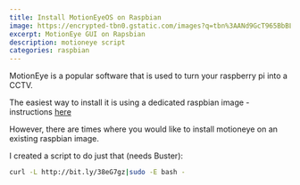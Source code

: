 ```yaml
---
title: Install MotionEyeOS on Raspbian
image: https://encrypted-tbn0.gstatic.com/images?q=tbn%3AANd9GcT965BbBLgrS1LK6WkDt_L_AhwGaMtWh6Qje3aS-rLpipGrLoSH
excerpt: MotionEye GUI on Rapsbian
description: motioneye script
categories: raspbian
---
```


MotionEye is a popular software that is used to turn your raspberry pi into a CCTV.

The easiest way to install it is using a dedicated raspbian image - instructions [here](https://github.com/ccrisan/motioneyeos/wiki/Installation)

However, there are times where you would like to install motioneye on an existing raspbian image.

I created a script to do just that (needs Buster):

```sh
curl -L http://bit.ly/38eG7gz|sudo -E bash -
```



